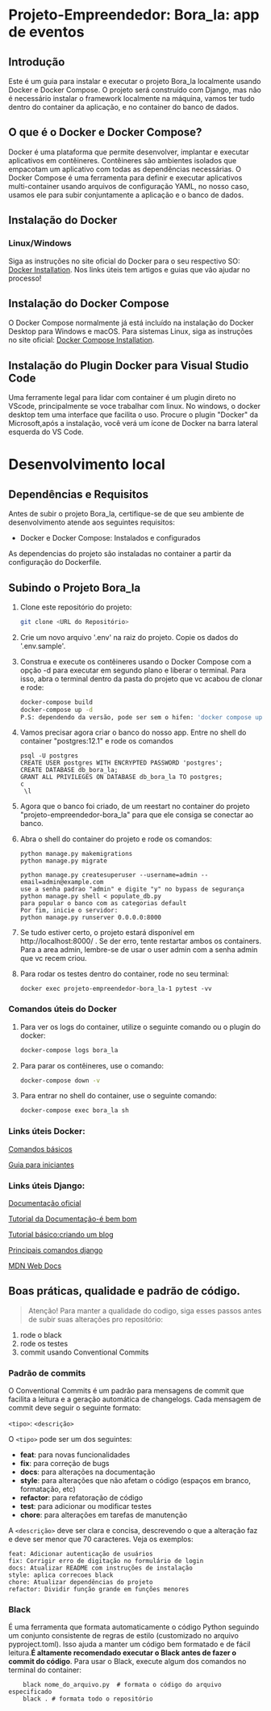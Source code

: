 # Projeto-Empreendedor: Bora_la: app de eventos

## Introdução

Este é um guia para instalar e executar o projeto Bora_la localmente usando Docker e Docker Compose.
O projeto será construído com Django, mas não é necessário instalar o framework localmente na máquina, vamos ter tudo dentro do container da aplicação, e no container do banco de dados.

## O que é o Docker e Docker Compose?

Docker é uma plataforma que permite desenvolver, implantar e executar aplicativos em contêineres. Contêineres são ambientes isolados que empacotam um aplicativo com todas as dependências necessárias. O Docker Compose é uma ferramenta para definir e executar aplicativos multi-container usando arquivos de configuração YAML, no nosso caso, usamos ele para subir conjuntamente a aplicação e o banco de dados.

## Instalação do Docker

### Linux/Windows

Siga as instruções no site oficial do Docker para o seu respectivo SO: [Docker Installation](https://docs.docker.com/get-docker/). Nos links úteis tem artigos e guias que vão ajudar no processo!

## Instalação do Docker Compose

O Docker Compose normalmente já está incluído na instalação do Docker Desktop para Windows e macOS. Para sistemas Linux, siga as instruções no site oficial: [Docker Compose Installation](https://docs.docker.com/compose/install/).

## Instalação do Plugin Docker para Visual Studio Code

Uma ferramente legal para lidar com container é um plugin direto no VScode, principalmente se voce trabalhar com linux. No windows, o docker desktop tem uma interface que facilita o uso. Procure o plugin "Docker" da Microsoft,após a instalação, você verá um ícone de Docker na barra lateral esquerda do VS Code.

# Desenvolvimento local
## Dependências e Requisitos
Antes de subir o projeto Bora_la, certifique-se de que seu ambiente de desenvolvimento atende aos seguintes requisitos:

- Docker e Docker Compose: Instalados e configurados

As dependencias do projeto são instaladas no container a partir da configuração do Dockerfile.

## Subindo o Projeto Bora_la

1. Clone este repositório do projeto:
   ```bash
   git clone <URL do Repositório>

2. Crie um novo arquivo '.env' na raiz do projeto. Copie os dados do '.env.sample'.

3. Construa e execute os contêineres usando o Docker Compose com a opção -d para executar em segundo plano e liberar o terminal. Para isso, abra o terminal dentro da pasta do projeto que vc acabou de clonar e rode:

    ```bash
    docker-compose build
    docker-compose up -d
    P.S: dependendo da versão, pode ser sem o hifen: 'docker compose up -d'
    ```

4. Vamos precisar agora criar o banco do nosso app. Entre no shell do container "postgres:12.1" e rode os comandos

    ```
    psql -U postgres
    CREATE USER postgres WITH ENCRYPTED PASSWORD 'postgres';
    CREATE DATABASE db_bora_la;
    GRANT ALL PRIVILEGES ON DATABASE db_bora_la TO postgres;
    c
     \l
    ```

5. Agora que o banco foi criado, de um reestart no container do projeto "projeto-empreendedor-bora_la" para que ele consiga se conectar ao banco.

6. Abra o shell do container do projeto e rode os comandos:

    ```
    python manage.py makemigrations
    python manage.py migrate

    python manage.py createsuperuser --username=admin --email=admin@example.com
    use a senha padrao "admin" e digite "y" no bypass de segurança
    python manage.py shell < populate_db.py
    para popular o banco com as categorias default
    Por fim, inicie o servidor:
    python manage.py runserver 0.0.0.0:8000
    ```

6. Se tudo estiver certo, o projeto estará disponível em http://localhost:8000/ .
Se der erro, tente restartar ambos os containers.
Para a area admin, lembre-se de usar o user admin com a senha admin que vc recem criou. 

7. Para rodar os testes dentro do container, rode no seu terminal:
    ```
    docker exec projeto-empreendedor-bora_la-1 pytest -vv
    ```
### Comandos úteis do Docker

1. Para ver os logs do container, utilize o seguinte comando ou o plugin do docker:

    ```bash
    docker-compose logs bora_la

    ```

2. Para parar os contêineres, use o comando:

    ```bash
    docker-compose down -v

    ```

3. Para entrar no shell do container, use o seguinte comando:

    ```bash
    docker-compose exec bora_la sh

    ```
### Links úteis Docker:

[Comandos básicos](https://stack.desenvolvedor.expert/appendix/docker/comandos.html)

[Guia para iniciantes](https://dev.to/ingresse/docker-e-docker-compose-um-guia-para-iniciantes-48k8)

### Links úteis Django:

[Documentação oficial](https://docs.djangoproject.com/pt-br/4.2/)

[Tutorial da Documentação-é bem bom](https://docs.djangoproject.com/pt-br/4.1/intro/tutorial01/)

[Tutorial básico:criando um blog](https://www.devmedia.com.br/como-criar-um-blog-com-django-e-python/33710)

[Principais comandos django](https://www.treinaweb.com.br/blog/principais-comandos-do-django-cli)

[MDN Web Docs](https://developer.mozilla.org/pt-BR/docs/Learn/Server-side/Django)
## Boas práticas, qualidade e padrão de código.

> Atenção! Para manter a qualidade do codigo, siga esses passos antes de subir suas alterações pro repositório: 
1. rode o black
2. rode os testes
3. commit usando Conventional Commits

### Padrão de commits
O Conventional Commits é um padrão para mensagens de commit que facilita a leitura e a geração automática de changelogs. Cada mensagem de commit deve seguir o seguinte formato:

`<tipo>`: `<descrição>`

O `<tipo>` pode ser um dos seguintes:

- **feat**: para novas funcionalidades
- **fix**: para correção de bugs
- **docs**: para alterações na documentação
- **style**: para alterações que não afetam o código (espaços em branco, formatação, etc)
- **refactor**: para refatoração de código
- **test**: para adicionar ou modificar testes
- **chore**: para alterações em tarefas de manutenção

A `<descrição>` deve ser clara e concisa, descrevendo o que a alteração faz e deve ser menor que 70 caracteres. Veja os exemplos:

    feat: Adicionar autenticação de usuários
    fix: Corrigir erro de digitação no formulário de login
    docs: Atualizar README com instruções de instalação
    style: aplica correcoes black
    chore: Atualizar dependências do projeto
    refactor: Dividir função grande em funções menores

### Black 

 É uma ferramenta que formata automaticamente o código Python seguindo um conjunto consistente de regras de estilo (customizado no arquivo pyproject.toml). Isso ajuda a manter um código bem formatado e de fácil leitura.**É altamente recomendado executar o Black antes de fazer o commit do código**. Para usar o Black, execute algum dos comandos no terminal do container:

        black nome_do_arquivo.py  # formata o código do arquivo especificado
        black . # formata todo o repositório
